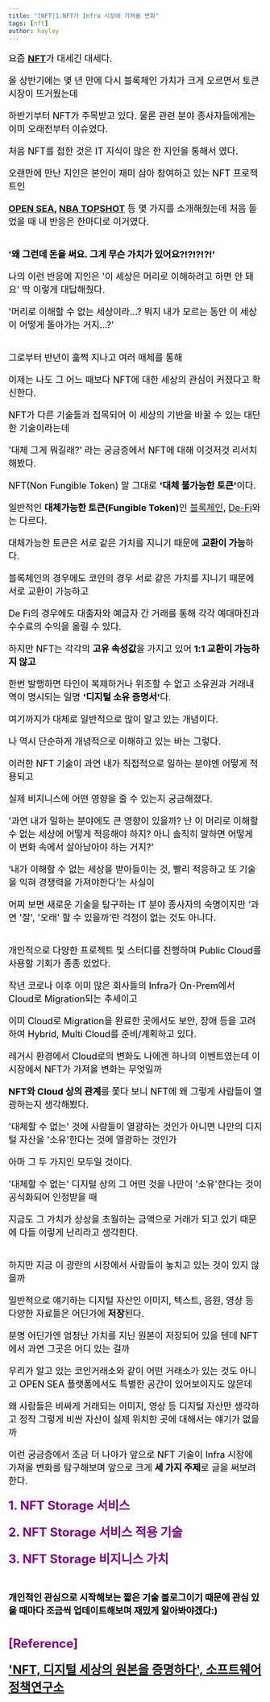 ```yaml
---
title: "[NFT]1.NFT가 Infra 시장에 가져올 변화"
tags: [nft]
author: hayley
---
```

<html>
    <body>
        <font size="5" color="purple">
        <div>
        <font size="4" color="black"><p>요즘 <b><a href="https://ko.wikipedia.org/wiki/%EB%8C%80%EC%B2%B4_%EB%B6%88%EA%B0%80%EB%8A%A5_%ED%86%A0%ED%81%B0">NFT</a></b>가 대세긴 대세다.
        <br>    
        <p>올 상반기에는 몇 년 만에 다시 블록체인 가치가 크게 오르면서 토큰 시장이 뜨거웠는데
        <p>하반기부터 NFT가 주목받고 있다. 물론 관련 분야 종사자들에게는 이미 오래전부터 이슈였다.   
        <p> 처음 NFT를 접한 것은 IT 지식이 많은 한 지인을 통해서 였다.
        <p>오랜만에 만난 지인은 본인이 재미 삼아 참여하고 있는 NFT 프로젝트인
            <p><b><a href="https://opensea.io/">OPEN SEA</a>, <a href="https://maintenance.nbatopshot.com/">NBA TOPSHOT</a></b> 등 몇 가지를 소개해줬는데 처음 들었을 때 내 반응은 한마디로 이거였다.
        <br><br>
        <p><b>'왜 그런데 돈을 써요. 그게 무슨 가치가 있어요?!?!?!?!'</b> 
        <p>
        <p>나의 이런 반응에 지인은 '이 세상은 머리로 이해하려고 하면 안 돼요' 딱 이렇게 대답해줬다.
        <p>
        <p>'머리로 이해할 수 없는 세상이라...? 뭐지 내가 모르는 동안 이 세상이 어떻게 돌아가는 거지...?'
        <br><br>
        <p>그로부터 반년이 훌쩍 지나고 여러 매체를 통해 
        <p>이제는 나도 그 어느 때보다 NFT에 대한 세상의 관심이 커졌다고 확신한다.
        <p>
        <p>NFT가 다른 기술들과 접목되어 이 세상의 기반을 바꿀 수 있는 대단한 기술이라는데 
        <p>'대체 그게 뭐길래?' 라는 궁금증에서 NFT에 대해 이것저것 리서치해봤다.
            <p>NFT(Non Fungible Token) 말 그대로 <b>'대체 불가능한 토큰'</b>이다.
            <p>일반적인 <b>대체가능한 토큰(Fungible Token)</b>인 <a href="https://ko.wikipedia.org/wiki/%EB%B8%94%EB%A1%9D%EC%B2%B4%EC%9D%B8">블록체인</a>, <a href="http://wiki.hash.kr/index.php/%EB%94%94%ED%8C%8C%EC%9D%B4">De-Fi</a>와는 다르다.
        <p>
            <p>대체가능한 토큰은 서로 같은 가치를 지니기 때문에 <b>교환이 가능</b>하다. 
        <p>블록체인의 경우에도 코인의 경우 서로 같은 가치를 지니기 때문에 서로 교환이 가능하고
        <p>De Fi의 경우에도 대출자와 예금자 간 거래를 통해 각각 예대마진과 수수료의 수익을 올릴 수 있다.
        <p>
            <p>하지만 NFT는 각각의 <b>고유 속성값</b>을 가지고 있어 <b>1:1 교환이 가능하지 않고</b>
            <p>한번 발행하면 타인이 복제하거나 위조할 수 없고 소유권과 거래내역이 명시되는 일명 <b>'디지털 소유 증명서'</b>다.
        <p>
        <p>여기까지가 대체로 일반적으로 많이 알고 있는 개념이다. 
        <p>나 역시 단순하게 개념적으로 이해하고 있는 바는 그렇다.
        <p>
        <p>이러한 NFT 기술이 과연 내가 직접적으로 일하는 분야엔 어떻게 적용되고 
        <p>실제 비지니스에 어떤 영향을 줄 수 있는지 궁금해졌다.  
        <p>
        <p>'과연 내가 일하는 분야에도 큰 영향이 있을까? 난 이 머리로 이해할 수 없는 세상에 어떻게 적응해야 하지? 아니 솔직히 말하면 어떻게 이 변화 속에서 살아남아야 하는 거지?'
        <p>
        <p>‘내가 이해할 수 없는 세상을 받아들이는 것, 빨리 적응하고 또 기술을 익혀 경쟁력을 가져야한다’는 사실이 
        <p> 어찌 보면 새로운 기술을 탐구하는 IT 분야 종사자의 숙명이지만 ‘과연 '잘', '오래' 할 수 있을까’란 걱정이 없는 것도 아니다.  
        <br><br>
        <p>개인적으로 다양한 프로젝트 및 스터디를 진행하며 Public Cloud를 사용할 기회가 종종 있었다.
        <p>작년 코로나 이후 이미 많은 회사들의 Infra가 On-Prem에서 Cloud로 Migration되는 추세이고
        <p>이미 Cloud로 Migration을 완료한 곳에서도 보안, 장애 등을 고려하여 Hybrid, Multi Cloud를 준비/계획하고 있다.
        <p>
        <p>레거시 환경에서 Cloud로의 변화도 나에겐 하나의 이벤트였는데 이 시장에서 NFT가 가져올 변화는 무엇일까
            <p><b>NFT와 Cloud 상의 관계</b>를 쫓다 보니 NFT에 왜 그렇게 사람들이 열광하는지 생각해봤다.
        <p>'대체할 수 없는' 것에 사람들이 열광하는 것인가 아니면 나만의 디지털 자산을 '소유'한다는 것에 열광하는 것인가
        <p>
        <p>아마 그 두 가지인 모두일 것이다.
        <p>'대체할 수 없는' 디지털 상의 그 어떤 것을 나만이 '소유'한다는 것이 공식화되어 인정받을 때
        <p>지금도 그 가치가 상상을 초월하는 금액으로 거래가 되고 있기 때문에 다들 이렇게 난리라고 생각한다.  
        <br><br>
        <p>하지만 지금 이 광란의 시장에서 사람들이 놓치고 있는 것이 있지 않을까
        <p>
            <p>일반적으로 얘기하는 디지털 자산인 이미지, 텍스트, 음원, 영상 등 다양한 자료들은 어딘가에 <b>저장</b>된다.
        <p>분명 어딘가엔 엄청난 가치를 지닌 원본이 저장되어 있을 텐데 NFT에서 과연 그곳은 어디 있는 걸까
        <p>우리가 알고 있는 코인거래소와 같이 어떤 거래소가 있는 것도 아니고 OPEN SEA 플랫폼에서도 특별한 공간이 있어보이지도 않은데
        <p>왜 사람들은 비싸게 거래되는 이미지, 영상 등 디지털 자산만 생각하고 정작 그렇게 비싼 자산이 실제 위치한 곳에 대해서는 얘기가 없을까
        <p>
            <p>이런 궁금증에서 조금 더 나아가 앞으로 NFT 기술이 Infra 시장에 가져올 변화를 탐구해보며 앞으로 크게 <b>세 가지 주제</b>로 글을 써보려 한다.
        <font size="5" color="purple">
        <p><b>  1. NFT Storage 서비스
        <p><b>  2. NFT Storage 서비스 적용 기술
        <p><b>  3. NFT Storage 비지니스 가치</b>
        <br><br>
        <p> <font size="4" color="black"><b>개인적인 관심</b>으로 시작해보는 짧은 기술 블로그이기 때문에 관심 있을 때마다 조금씩 업데이트해보며 재밌게 알아봐야겠다:)
         <br><br>
          <p> <font size="5" color="purple">[Reference]
          <p><a href="https://spri.kr/posts/view/23297?code=industry_trend"> 'NFT, 디지털 세상의 원본을 증명하다', 소프트웨어정책연구소 
     
          
    



